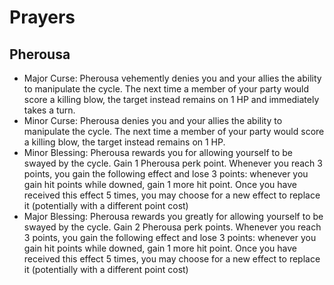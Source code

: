 # Prayers

## Pherousa
- Major Curse: Pherousa vehemently denies you and your allies the ability to manipulate the cycle. The next time a member of your party would score a killing blow, the target instead remains on 1 HP and immediately takes a turn.
- Minor Curse: Pherousa denies you and your allies the ability to manipulate the cycle. The next time a member of your party would score a killing blow, the target instead remains on 1 HP.
- Minor Blessing: Pherousa rewards you for allowing yourself to be swayed by the cycle. Gain 1 Pherousa perk point. Whenever you reach 3 points, you gain the following effect and lose 3 points: whenever you gain hit points while downed, gain 1 more hit point. Once you have received this effect 5 times, you may choose for a new effect to replace it (potentially with a different point cost)
- Major Blessing: Pherousa rewards you greatly for allowing yourself to be swayed by the cycle. Gain 2 Pherousa perk points. Whenever you reach 3 points, you gain the following effect and lose 3 points: whenever you gain hit points while downed, gain 1 more hit point. Once you have received this effect 5 times, you may choose for a new effect to replace it (potentially with a different point cost)